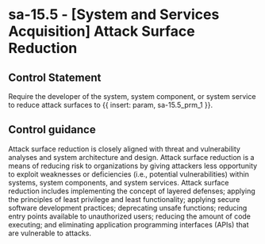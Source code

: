 # sa-15.5 - \[System and Services Acquisition\] Attack Surface Reduction

## Control Statement

Require the developer of the system, system component, or system service to reduce attack surfaces to {{ insert: param, sa-15.5_prm_1 }}.

## Control guidance

Attack surface reduction is closely aligned with threat and vulnerability analyses and system architecture and design. Attack surface reduction is a means of reducing risk to organizations by giving attackers less opportunity to exploit weaknesses or deficiencies (i.e., potential vulnerabilities) within systems, system components, and system services. Attack surface reduction includes implementing the concept of layered defenses; applying the principles of least privilege and least functionality; applying secure software development practices; deprecating unsafe functions; reducing entry points available to unauthorized users; reducing the amount of code executing; and eliminating application programming interfaces (APIs) that are vulnerable to attacks.
